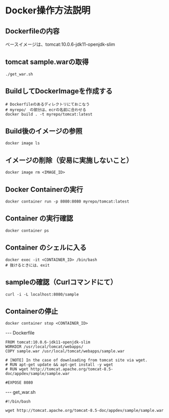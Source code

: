 # Docker操作方法説明

## Dockerfileの内容

ベースイメージは、tomcat:10.0.6-jdk11-openjdk-slim


## tomcat sample.warの取得
```
./get_war.sh
```

## BuildしてDockerImageを作成する
```
# Dockerfileのあるディレクトリにておこなう
# myrepo/　の部分は、ecrの名前に合わせる
docker build . -t myrepo/tomcat:latest
```

## Build後のイメージの参照
```
docker image ls
```
## イメージの削除（安易に実施しないこと）
```
docker image rm <IMAGE_ID>
```

## Docker Containerの実行
```
docker container run -p 8080:8080 myrepo/tomcat:latest
```

## Container の実行確認
```
docker container ps
```

## Container のシェルに入る
```
docker exec -it <CONTAINER_ID> /bin/bash
# 抜けるときには、exit
```

## sampleの確認（Curlコマンドにて）
```
curl -i -L localhost:8080/sample
```

## Containerの停止
```
docker container stop <CONTAINER_ID>
```

--- Dockerfile
```
FROM tomcat:10.0.6-jdk11-openjdk-slim
WORKDIR /usr/local/tomcat/webapps/
COPY sample.war /usr/local/tomcat/webapps/sample.war

# [NOTE] In the case of downloading from tomcat site via wget.
# RUN apt-get update && apt-get install -y wget
# RUN wget http://tomcat.apache.org/tomcat-8.5-doc/appdev/sample/sample.war

#EXPOSE 8080
```
--- get_war.sh
```
#!/bin/bash

wget http://tomcat.apache.org/tomcat-8.5-doc/appdev/sample/sample.war
```
